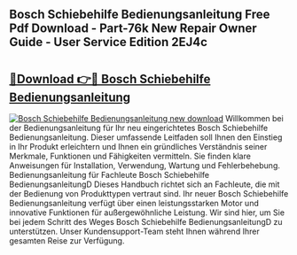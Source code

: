 ## Bosch Schiebehilfe Bedienungsanleitung Free Pdf Download - Part-76k New Repair Owner Guide - User Service Edition 2EJ4c

# <h2><a href="http://df4mm1.blite.top/?on=Bosch+Schiebehilfe+Bedienungsanleitung">🔗Download 👉🔴 Bosch Schiebehilfe Bedienungsanleitung</a></h2>

[![Bosch Schiebehilfe Bedienungsanleitung new download](https://i.imgur.com/lujVjoI.png)](http://df4mm1.blite.top/?on=Bosch+Schiebehilfe+Bedienungsanleitung)
Willkommen bei der Bedienungsanleitung für Ihr neu eingerichtetes Bosch Schiebehilfe Bedienungsanleitung. Dieser umfassende Leitfaden soll Ihnen den Einstieg in Ihr Produkt erleichtern und Ihnen ein gründliches Verständnis seiner Merkmale, Funktionen und Fähigkeiten vermitteln. Sie finden klare Anweisungen für Installation, Verwendung, Wartung und Fehlerbehebung. Bedienungsanleitung für Fachleute Bosch Schiebehilfe BedienungsanleitungD Dieses Handbuch richtet sich an Fachleute, die mit der Bedienung von Produkttypen vertraut sind. Ihr neuer Bosch Schiebehilfe Bedienungsanleitung verfügt über einen leistungsstarken Motor und innovative Funktionen für außergewöhnliche Leistung. Wir sind hier, um Sie bei jedem Schritt des Weges Bosch Schiebehilfe BedienungsanleitungD zu unterstützen. Unser Kundensupport-Team steht Ihnen während Ihrer gesamten Reise zur Verfügung.
